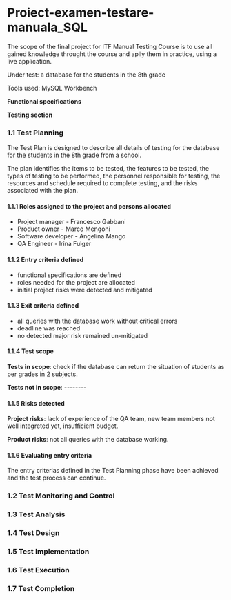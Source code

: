 # Proiect-examen-testare-manuala_SQL

The scope of the final project for ITF Manual Testing Course is to use all gained knowledge throught the course and aplly them in practice, using a live application.

Under test: a database for the students in the 8th grade

Tools used: MySQL Workbench

**Functional specifications**

**Testing section**

### 1.1 Test Planning

The Test Plan is designed to describe all details of testing for the database for the students in the 8th grade from a school.

The plan identifies the items to be tested, the features to be tested, the types of testing to be performed, the personnel responsible for testing, the resources and schedule required to complete testing, and the risks associated with the plan.

#### 1.1.1 Roles assigned to the project and persons allocated
- Project manager - Francesco Gabbani
- Product owner - Marco Mengoni
- Software developer - Angelina Mango
- QA Engineer - Irina Fulger

#### 1.1.2 Entry criteria defined
- functional specifications are defined
- roles needed for the project are allocated
- initial project risks were detected and mitigated

#### 1.1.3 Exit criteria defined
- all queries with the database work without critical errors
- deadline was reached
- no detected major risk remained un-mitigated

#### 1.1.4 Test scope

**Tests in scope**: check if the database can return the situation of students as per grades in 2 subjects.

**Tests not in scope**: --------

#### 1.1.5 Risks detected

**Project risks**: lack of experience of the QA team, new team members not well integreted yet, insufficient budget.

**Product risks**: not all queries with the database working.

#### 1.1.6 Evaluating entry criteria
The entry criterias defined in the Test Planning phase have been achieved and the test process can continue.

### 1.2 Test Monitoring and Control

### 1.3 Test Analysis

### 1.4 Test Design

### 1.5 Test Implementation

### 1.6 Test Execution

### 1.7 Test Completion


